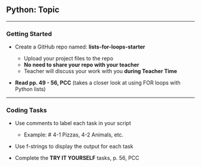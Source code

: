 ## Python: Topic
---
### Getting Started
  
- Create a GitHub repo named: **lists-for-loops-starter**
    - Upload your project files to the repo
    - **No need to share your repo with your teacher**
    - Teacher will discuss your work with you **during Teacher Time**

- **Read pp. 49 - 56, PCC** (takes a closer look at using FOR loops with Python lists)
---

### Coding Tasks

- Use comments to label each task in your script
  - Example: # 4-1 Pizzas, 4-2 Animals, etc.
- Use f-strings to display the output for each task

- Complete the **TRY IT YOURSELF** tasks, p. 56, PCC
